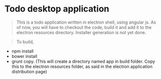 # Todo desktop application

> This is a todo application written in electron shell, using angular js. As of now, you will have to checkout the code, build it and add it to the electron resources directory. Installer generation is not  yet done.

> To build, 
* npm install
* bower install
* grunt copy. (This will create a directory named app in build folder. Copy this to the electron resources folder, as said in the electron application distribution page)


